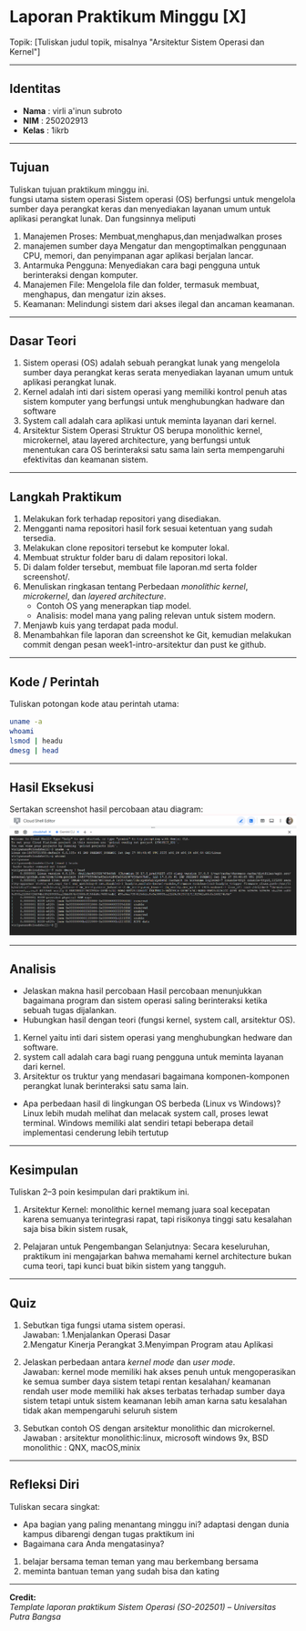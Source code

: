 
# Laporan Praktikum Minggu [X]
Topik: [Tuliskan judul topik, misalnya "Arsitektur Sistem Operasi dan Kernel"]

---

## Identitas
- **Nama**  : virli a'inun subroto
- **NIM**   : 250202913 
- **Kelas** : 1ikrb

---

## Tujuan
Tuliskan tujuan praktikum minggu ini.  
fungsi utama sistem operasi
Sistem operasi (OS) berfungsi untuk mengelola sumber daya perangkat keras dan menyediakan layanan umum untuk aplikasi perangkat lunak.
Dan fungsinnya meliputi
1. Manajemen Proses: Membuat,menghapus,dan menjadwalkan proses
2. manajemen sumber daya 
   Mengatur dan mengoptimalkan penggunaan CPU, memori, dan penyimpanan agar aplikasi berjalan lancar.
3. Antarmuka Pengguna:
   Menyediakan cara bagi pengguna untuk berinteraksi dengan komputer.
4. Manajemen File:
   Mengelola file dan folder, termasuk membuat, menghapus, dan mengatur izin akses.
5. Keamanan:
   Melindungi sistem dari akses ilegal dan ancaman keamanan. 


---

## Dasar Teori
1. Sistem operasi (OS) adalah sebuah perangkat lunak yang mengelola sumber daya perangkat keras serata menyediakan layanan umum untuk aplikasi perangkat lunak.
2. Kernel adalah inti dari sistem operasi yang memiliki kontrol penuh atas sistem komputer yang berfungsi untuk menghubungkan hadware dan software
3. System call adalah cara aplikasi untuk meminta layanan dari kernel.
4. Arsitektur Sistem Operasi
Struktur OS berupa monolithic kernel, microkernel, atau layered architecture, yang berfungsi untuk menentukan cara OS berinteraksi satu sama lain serta mempengaruhi efektivitas dan keamanan sistem.


---

## Langkah Praktikum
1. Melakukan fork terhadap repositori yang disediakan.
2. Mengganti nama repositori hasil fork sesuai ketentuan yang sudah tersedia.
3. Melakukan clone repositori tersebut ke komputer lokal.
4. Membuat struktur folder baru di dalam repositori lokal.
5. Di dalam folder tersebut, membuat file laporan.md serta folder screenshot/.
6. Menuliskan ringkasan tentang Perbedaan *monolithic kernel*, *microkernel*, dan *layered architecture*.
   - Contoh OS yang menerapkan tiap model.
   - Analisis: model mana yang paling relevan untuk sistem modern.  
7. Menjawb kuis yang terdapat pada modul.
8. Menambahkan file laporan dan screenshot ke Git, kemudian melakukan commit dengan pesan week1-intro-arsitektur dan pust ke github.
---

## Kode / Perintah
Tuliskan potongan kode atau perintah utama:
```bash
uname -a
whoami
lsmod | headu
dmesg | head
```

---

## Hasil Eksekusi
Sertakan screenshot hasil percobaan atau diagram:
![Screenshot hasil](./screenshots/linux-1.png
)

---

## Analisis
- Jelaskan makna hasil percobaan
Hasil percobaan menunjukkan bagaimana program dan sistem operasi saling berinteraksi ketika sebuah tugas dijalankan.
- Hubungkan hasil dengan teori (fungsi kernel, system call, arsitektur OS).  
1. Kernel yaitu inti dari sistem operasi yang menghubungkan hedware dan software.
2. system call adalah cara bagi ruang pengguna untuk meminta layanan dari kernel.
3. Arsitektur os truktur yang mendasari bagaimana komponen-komponen perangkat lunak berinteraksi satu sama lain.

- Apa perbedaan hasil di lingkungan OS berbeda (Linux vs Windows)?  
Linux lebih mudah melihat dan melacak system call, proses lewat terminal.
Windows memiliki alat sendiri tetapi beberapa detail implementasi cenderung lebih tertutup
---

## Kesimpulan
Tuliskan 2–3 poin kesimpulan dari praktikum ini.
 1. Arsitektur Kernel: monolithic kernel memang juara soal kecepatan karena semuanya terintegrasi rapat, tapi risikonya tinggi satu kesalahan saja bisa bikin sistem rusak,
 
 2. Pelajaran untuk Pengembangan Selanjutnya: Secara keseluruhan, praktikum ini mengajarkan bahwa memahami kernel architecture bukan cuma teori, tapi kunci buat bikin sistem yang tangguh. 
---

## Quiz
1. Sebutkan tiga fungsi utama sistem operasi.  
   Jawaban:  1.Menjalankan Operasi Dasar  
             2.Mengatur Kinerja Perangkat
             3.Menyimpan Program atau Aplikasi

2. Jelaskan perbedaan antara *kernel mode* dan *user mode*.  
   Jawaban: kernel mode
               memiliki hak akses penuh untuk mengoperasikan ke semua sumber daya sistem tetapi rentan kesalahan/ keamanan rendah
            user mode 
                memiliki hak akses terbatas terhadap sumber daya sistem tetapi untuk sistem keamanan lebih aman karna satu kesalahan tidak akan mempengaruhi seluruh sistem
3. Sebutkan contoh OS dengan arsitektur monolithic dan 
    microkernel.  
   Jawaban :
         arsitektur monolithic:linux, microsoft windows 9x, BSD
         monolithic           : QNX, macOS,minix
---

## Refleksi Diri
Tuliskan secara singkat:
- Apa bagian yang paling menantang minggu ini? 
 adaptasi dengan dunia kampus dibarengi dengan tugas praktikum ini 
- Bagaimana cara Anda mengatasinya? 
1. belajar bersama teman teman yang mau berkembang bersama
2. meminta bantuan teman yang sudah bisa dan kating

---

**Credit:**  
_Template laporan praktikum Sistem Operasi (SO-202501) – Universitas Putra Bangsa_
